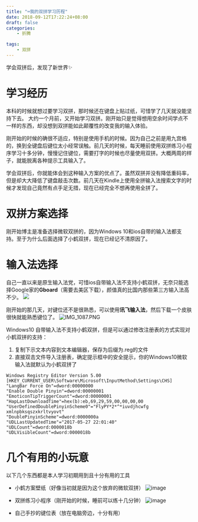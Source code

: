 ```yaml
---
title: "⌨️我的双拼学习历程"
date: 2018-09-12T17:22:24+08:00
draft: false
categories:
    - 折腾

tags:
    - 双拼
---
```

学会双拼后，发现了新世界✨
<!--more-->
# 学习经历
本科的时候就想过要学习双拼，那时候还在键盘上贴过纸，可惜学了几天就没能坚持下去。
大约一个月前，又开始学习双拼。刚开始只是觉得想用空余时间学点不一样的东西，却没想到双拼能如此颠覆性的改变我的输入体验。

刚开始的时候的确很不适应，特别是使用手机的时候。因为自己之前是用九宫格的，换到全键盘后键位太小经常误触。前几天的时候，每天睡前使用双拼练习小程序学习十多分钟，慢慢记住键位，需要打字的时候也尽量使用双拼。大概两周的样子，就能脱离各种提示工具输入了。

学会双拼后，你就能体会到这种输入方案的优点了。虽然双拼并没有降低重码率，但是却大大降低了键盘敲击次数。前几天在Kindle上使用全拼输入法搜索文字的时候才发现自己竟然有点手足无措，现在已经完全不想再使用全拼了。

# 双拼方案选择
刚开始博主是准备选择微软双拼的，因为Windows 10和ios自带的输入法都支持。至于为什么后面选择了小鹤双拼，现在已经记不清原因了。


# 输入法选择
自己一直以来是原生输入法党，可惜ios自带输入法不支持小鹤双拼，无奈只能选择Google家的**Gboard**（需要去美区下载），颜值真的比国内那些第三方输入法高不少。
![](https://hesayhugo-1251211798.cosgz.myqcloud.com/IMG_1089.jpg)


刚开始的那几天，对键位还不是很熟悉，可以使用**讯飞输入法**，然后下载一个皮肤很快就能熟悉键位了。
![IMG_1087.PNG](https://upload-images.jianshu.io/upload_images/1014340-6c942fc0a2626515.PNG?imageMogr2/auto-orient/strip%7CimageView2/2/w/1240)



Windows10 自带输入法不支持小鹤双拼，但是可以通过修改注册表的方式实现对小鹤双拼的支持：

1. 复制下示文本内容到文本编辑器，保存为后缀为.reg的文件
1. 直接双击文件导入注册表，确定提示框中的安全提示，你的Windows10微软输入法就默认为小鹤双拼了

```
Windows Registry Editor Version 5.00
[HKEY_CURRENT_USER\Software\Microsoft\InputMethod\Settings\CHS]
"LangBar Force On"=dword:00000000
"Enable Double Pinyin"=dword:00000001
"EmoticonTipTriggerCount"=dword:00000001
"HapLastDownloadTime"=hex(b):eb,69,29,59,00,00,00,00
"UserDefinedDoublePinyinScheme0"="FlyPY*2*^*iuvdjhcwfg xmlnpbksqszxkrltvyovt"
"DoublePinyinScheme"=dword:0000000a
"UDLLastUpdatedTime"="2017-05-27 22:01:40"
"UDLCount"=dword:0000018b
"UDLVisibleCount"=dword:0000018b
```
# 几个有用的小玩意
以下几个东西都是本人学习初期用到且十分有用的工具

- 小鹤方案壁纸（好像当初就是因为这个放弃的微软双拼）
![image](https://upload-images.jianshu.io/upload_images/1014340-2177f466ccd41c45.jpg?imageMogr2/auto-orient/strip%7CimageView2/2/w/1240)

- 双拼练习小程序（刚开始的时候，睡前可以练十几分钟）
![image](https://upload-images.jianshu.io/upload_images/1014340-da85efd0ff80dce4?imageMogr2/auto-orient/strip%7CimageView2/2/w/1240)

- 自己手抄的键位表（放在电脑旁边，十分有用）
